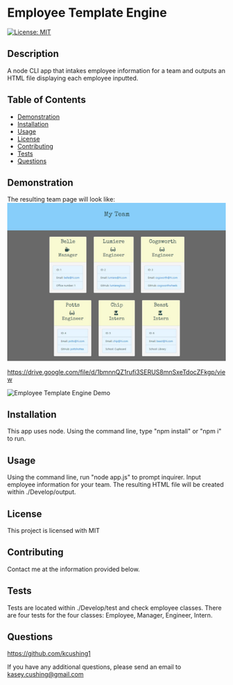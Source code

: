 # Employee Template Engine

[![License: MIT](https://img.shields.io/badge/License-MIT-yellow.svg)](https://opensource.org/licenses/MIT)

## Description

A node CLI app that intakes employee information for a team and outputs an HTML file displaying each employee inputted.

## Table of Contents

- [Demonstration](#demonstration)
- [Installation](#installation)
- [Usage](#usage)
- [License](#license)
- [Contributing](#contributing)
- [Tests](#tests)
- [Questions](#questions)

## Demonstration

The resulting team page will look like:
![Team Page Generated](./Assets/team-generated.JPG)

https://drive.google.com/file/d/1bmnnQZ1rufi3SERUS8mnSxeTdocZFkgp/view

![Employee Template Engine Demo](./Assets/Employee-Template-Generator-Demo.gif)

## Installation

This app uses node. Using the command line, type "npm install" or "npm i" to run.

## Usage

Using the command line, run "node app.js" to prompt inquirer. Input employee information for your team. The resulting HTML file will be created within ./Develop/output.

## License

This project is licensed with MIT

## Contributing

Contact me at the information provided below.

## Tests

Tests are located within ./Develop/test and check employee classes. There are four tests for the four classes: Employee, Manager, Engineer, Intern.

## Questions

https://github.com/kcushing1

If you have any additional questions, please send an email to kasey.cushing@gmail.com
